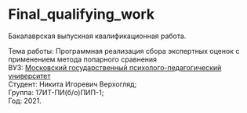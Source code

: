 # Final_qualifying_work
Бакалаврская выпускная квалификационная работа.

Тема работы: Программная реализация сбора экспертных оценок с применением метода попарного сравнения<br>
ВУЗ: [Московский государственный психолого-педагогический университет
](https://mgppu.ru/)<br>
Студент: Никита Игоревич Верхогляд;<br>
Группа: 17ИТ-ПИ(б/о)ПИП-1;<br>
Год: 2021.
